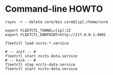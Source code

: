 # Command-line HOWTO

    rsync -r --delete core/bin core@[ip]:/home/core

    export FLEETCTL_TUNNEL=[ip]:22
    export FLEETCTL_ENDPOINT=http://127.0.0.1:4001

    fleetctl load nccts-*.service

    # -- init -- #
    fleetctl start nccts-data.service
    # -- kick -- #
    fleetctl stop nccts-data.service
    fleetctl start nccts-data.service
